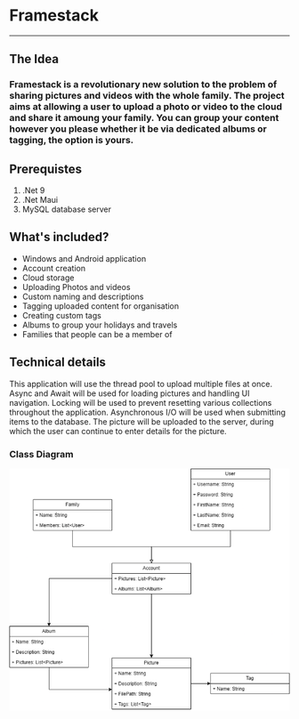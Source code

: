 # Framestack
---
## The Idea
### Framestack is a revolutionary new solution to the problem of sharing pictures and videos with the whole family. The project aims at allowing a user to upload a photo or video to the cloud and share it amoung your family. You can group your content however you please whether it be via dedicated albums or tagging, the option is yours.

## Prerequistes
<ol>
  <li>.Net 9</li>
  <li>.Net Maui</li>
  <li> MySQL database server</li>
</ol>


## What's included?
<ul> 
  <li> Windows and Android application </li>
  <li> Account creation </li>
  <li> Cloud storage </li>
  <li> Uploading Photos and videos </li>
  <li> Custom naming and descriptions </li>
  <li> Tagging uploaded content for organisation </li>
  <li> Creating custom tags</li>
  <li> Albums to group your holidays and travels </li>
  <li> Families that people can be a member of </li>
</ul>

## Technical details
This application will use the thread pool to upload multiple files at once.
Async and Await will be used for loading pictures and handling UI navigation.
Locking will be used to prevent resetting various collections throughout the application.
Asynchronous I/O will be used when submitting items to the database. The picture will be uploaded to the server, during which the user can continue to enter details for the picture.

### Class Diagram

![C# threading diagram](https://github.com/TheLobster1/framestack/blob/master/FrameStacksolid.png)

